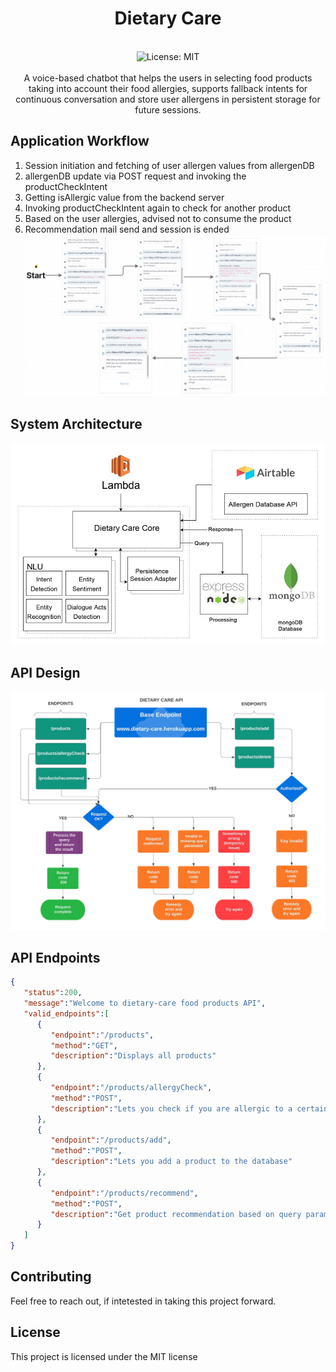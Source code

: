 <div align="center">
<h1 align="center">Dietary Care</h1>
<br />
<img alt="License: MIT" src="https://img.shields.io/badge/License-MIT-blue.svg" /><br>
<br>
A voice-based chatbot that helps the users in selecting food products taking into account their food allergies, supports fallback intents for continuous conversation and store user allergens in persistent storage for future sessions.
</div>

## Application Workflow
1. Session initiation and fetching of user allergen values from allergenDB
2. allergenDB update via POST request and invoking the productCheckIntent
3. Getting isAllergic value from the backend server
4. Invoking productCheckIntent again to check for another product
5. Based on the user allergies, advised not to consume the product
6. Recommendation mail send and session is ended
[![[application_workflow]](assets/application_workflow.jpg)](https://www.figma.com/file/Y1cey4FqV5dnhfwwkMzQ4u/Dietary-Care?node-id=0%3A1&t=Y6TV2HfNedVfbvcx-1)

## System Architecture
![system_architecture](assets/system_architecture.jpg)
## API Design
![api_design](assets/api_design.jpg)

## API Endpoints
```json
{
   "status":200,
   "message":"Welcome to dietary-care food products API",
   "valid_endpoints":[
      {
         "endpoint":"/products",
         "method":"GET",
         "description":"Displays all products"
      },
      {
         "endpoint":"/products/allergyCheck",
         "method":"POST",
         "description":"Lets you check if you are allergic to a certain product"
      },
      {
         "endpoint":"/products/add",
         "method":"POST",
         "description":"Lets you add a product to the database"
      },
      {
         "endpoint":"/products/recommend",
         "method":"POST",
         "description":"Get product recommendation based on query parameters"
      }
   ]
}
```

## Contributing
Feel free to reach out, if intetested in taking this project forward.

## License
This project is licensed under the MIT license